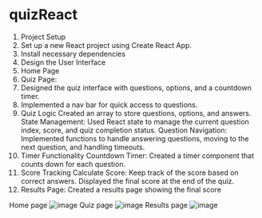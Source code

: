 # quizReact
1. Project Setup
2. Set up a new React project using Create React App.
3. Install necessary dependencies 
4. Design the User Interface
5.  Home Page
6. Quiz Page:
7. Designed the quiz interface with questions, options, and a countdown timer.
8. Implemented a nav bar for quick access to questions.
9. Quiz Logic
    Created an array to store questions, options, and answers.
    State Management: Used React state to manage the current question index, score, and quiz completion status.
    Question Navigation: Implemented functions to handle answering questions, moving to the next question, and handling timeouts.
10. Timer Functionality
    Countdown Timer:
      Created a timer component that counts down for each question.
11. Score Tracking
    Calculate Score: Keep track of the score based on correct answers.
    Displayed the final score at the end of the quiz.
12. Results Page: Created a results page showing the final score

Home page
![image](https://github.com/user-attachments/assets/52119bc1-4420-4a3f-a197-f1eac7a43803)
Quiz page
![image](https://github.com/user-attachments/assets/778a9a88-24fe-4944-8762-f85e3ea09f1c)
Results page
![image](https://github.com/user-attachments/assets/40063368-ef8f-4508-9122-1bff5167611c)




